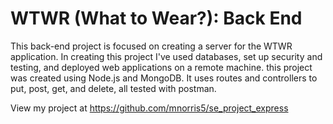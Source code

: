 # WTWR (What to Wear?): Back End
This back-end project is focused on creating a server for the WTWR application. In creating this project I've used databases, set up security and testing, and deployed web applications on a remote machine. this project was created using Node.js and MongoDB. It uses routes and controllers to put, post, get, and delete, all tested with postman. 

View my project at https://github.com/mnorris5/se_project_express
